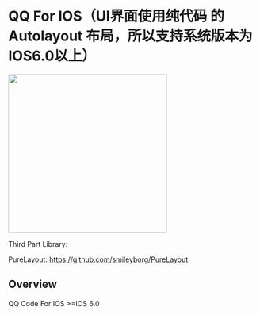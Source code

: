 # QQ For IOS（UI界面使用纯代码 的Autolayout 布局，所以支持系统版本为IOS6.0以上）
<img src="https://github.com/weida-studio/QQ/blob/master/Sceenshots/screenShots.gif" width="320">

Third Part Library:

PureLayout: https://github.com/smileyborg/PureLayout

## Overview
QQ Code For  IOS >=IOS 6.0



